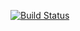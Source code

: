 [![Build Status](https://travis-ci.org/qinlongzhang/Travis.svg?branch=master)](https://travis-ci.org/qinlongzhang/Travis)
